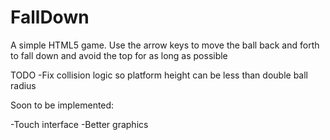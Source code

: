 FallDown
========

A simple HTML5 game. Use the arrow keys to move the ball back and forth to fall down and avoid the top for as long as possible

TODO
-Fix collision logic so platform height can be less than double ball radius


Soon to be implemented:

-Touch interface
-Better graphics

